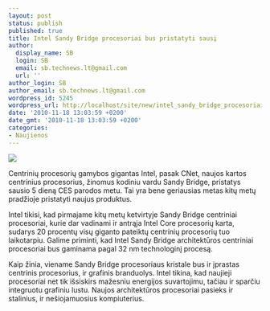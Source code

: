 ```yaml
---
layout: post
status: publish
published: true
title: Intel Sandy Bridge procesoriai bus pristatyti sausį
author:
  display_name: SB
  login: SB
  email: sb.technews.lt@gmail.com
  url: ''
author_login: SB
author_email: sb.technews.lt@gmail.com
wordpress_id: 5245
wordpress_url: http://localhost/site/new/intel_sandy_bridge_procesoriai_bus_pristatyti_sausi/
date: '2010-11-18 13:03:59 +0200'
date_gmt: '2010-11-18 13:03:59 +0200'
categories:
- Naujienos
---
```

<div class="imgright"><img src="http://www.ipix.lt/images/75236840.jpg"  /></div>
<p>Centrinių procesorių gamybos gigantas Intel, pasak CNet, naujos kartos centrinius procesorius, žinomus kodiniu vardu Sandy Bridge, pristatys sausio 5 dieną CES parodos metu. Tai yra bene geriausias metas kitų metų pradžioje pristatyti naujus produktus.</p>
<p>Intel tikisi, kad pirmajame kitų metų ketvirtyje Sandy Bridge centriniai procesoriai, kurie dar vadinami ir antrąja Intel Core procesorių karta, sudarys 20 procentų visų giganto pateiktų centrinių procesorių tuo laikotarpiu. Galime priminti, kad Intel Sandy Bridge architektūros centriniai procesoriai bus gaminama pagal 32 nm technologinį procesą.</p>
<p>Kaip žinia, viename Sandy Bridge procesoriaus kristale bus ir įprastas centrinis procesorius, ir grafinis branduolys. Intel tikina, kad naujieji procesoriai net tik išsiskirs mažesniu energijos suvartojimu, tačiau ir sparčiu integruotu grafiniu lustu. Naujos architektūros procesoriai pasieks ir stalinius, ir nešiojamuosius kompiuterius.<br /></p>

